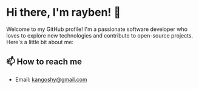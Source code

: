 # Hi there, I'm rayben! 👋

Welcome to my GitHub profile! I'm a passionate software developer who loves to explore new technologies and contribute to open-source projects. Here's a little bit about me:

## 📫 How to reach me
- Email: kangoshy@gmail.com
